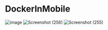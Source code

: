 # DockerInMobile



![image](https://user-images.githubusercontent.com/56602504/94355709-f715c380-00a3-11eb-93c6-479e320ccfde.png)
![Screenshot (256)](https://user-images.githubusercontent.com/56602504/94460186-fda45800-01d5-11eb-9a3b-7b370bc49867.png)
![Screenshot (255)](https://user-images.githubusercontent.com/56602504/94460196-0006b200-01d6-11eb-9d7d-57363193a898.png)
